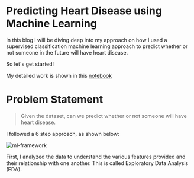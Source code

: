 # Predicting Heart Disease using Machine Learning

In this blog I will be diving deep into my approach on how I used a supervised classification machine learning
approach to predict whether or not someone in the future will have heart disease. 

So let's get started!

My detailed work is shown in this [notebook](https://github.com/minnielahoti/data-science-machine-learning/blob/master/Classification-heart-disease/heart-disease-classification.ipynb)

# Problem Statement
> Given the dataset, can we predict whether or not someone will have heart disease. 

I followed a 6 step approach, as shown below:

![](/images/ML-workflow.png "ml-framework")

First, I analyzed the data to understand the various features provided and their relationship with one another. This is called Exploratory Data Analysis (EDA). 

